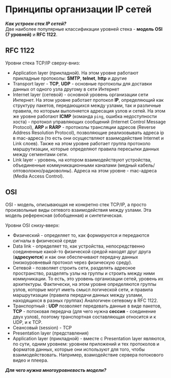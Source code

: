 # Принципы организации IP сетей  
***Как устроен стек IP сетей?***  
Две наиболее популярные классификации уровней стека - **модель OSI (7 уровней)** и **RFC 1122**.  
## RFC 1122  
Уровни стека TCP/IP сверху-вниз:  
+ Application layer (прикладной). На этом уровне работают прикладные протоколы: **SMTP**, **telnet**, **http** и другие
+ Transport layer - **TCP**, **UDP** - основные протоколы для доставки данных от одного узла другому в сети Интернет
+ Internet layer (сетевой) - основной уровень организации сети Интернет. На этом уровне работает протокол **IP**, определяющий как структуру пакетов,
передающихся между узлами, так и различные правила, по которым выполняется адресация узлов и сетей. На этом же уровне работают **ICMP** (команда `ping`,
ошибка недоступности хоста) - протокол управляющих сообщений (Internet Control Message Protocol), **ARP** и **RARP** - протоколы трансляции адресов
(Reverse Address Resolution Protocol), позволяющие реализовывать адреса ip в mac-адреса (то есть они осуществляют взаимодействие Internet и Link слоев).
Также на этом уровне работает группа протоколо маршрутизации, которые определяют правила пересылки данных между сегментами сети.
+ Link layer - уровень, на котором взаимодействуют устройства, объединенные коммуникационными каналами (медный кабель/оптоволокно/радиоволны).
Адреса на этом уровне - mac-адреса (Media Access Control).
## OSI  
OSI - модель, описывающая не конкретно стек TCP/IP, а просто произвольные виды сетевого взаимодействия между узлами. Эта модель референсная (обобщенная) и синтетическая.  

Уровни OSI снизу-вверх:
+ Физический - определяет то, как формируются и передаются сигналы в физической среде
+ Data link - определяет то, как устройства, непосредственно соединенные какой-то физической средой находят друг друга (**адресуются**) и как они обеспечивают передачу данных (низкоуровневый протокол через физическую среду).
+ Сетевой - позволяет строить сети, разделять адресное пространство, разделять узлы на группы и строить между ними коммуникации. То есть, это уровень организации сетей, уровень их архитектуры. Фактически, на этом уровне определяются группы узлов, которые могут иметь смысл логической сети, и правила маршрутизации (правила передачи данных между узлами, находящихся в разных группах) Аналогичен сетевому в RFC 1122.
+ Транспортный : **UDP** позволяет передевать данные в виде пакетов, **TCP** - потоковая передача (для чего нужна **сессия** - соединение двух узлов),
 поэтому транспортная составляющая относится и к UDP, и к TCP.
+ Сеансовый (session) - TCP
+ Presentation layer (представления)
+ Application layer (прикладной) - вместе с Presentation layer являются, по сути, одним уровнем: уровнем приложений и тех протоколов и форматов данных, которые
они используют для того, чтобы взаимодействовать. Например, взамодействие сервера потокового видео и плеера.

***Для чего нужна многоуровневость модели?***  

